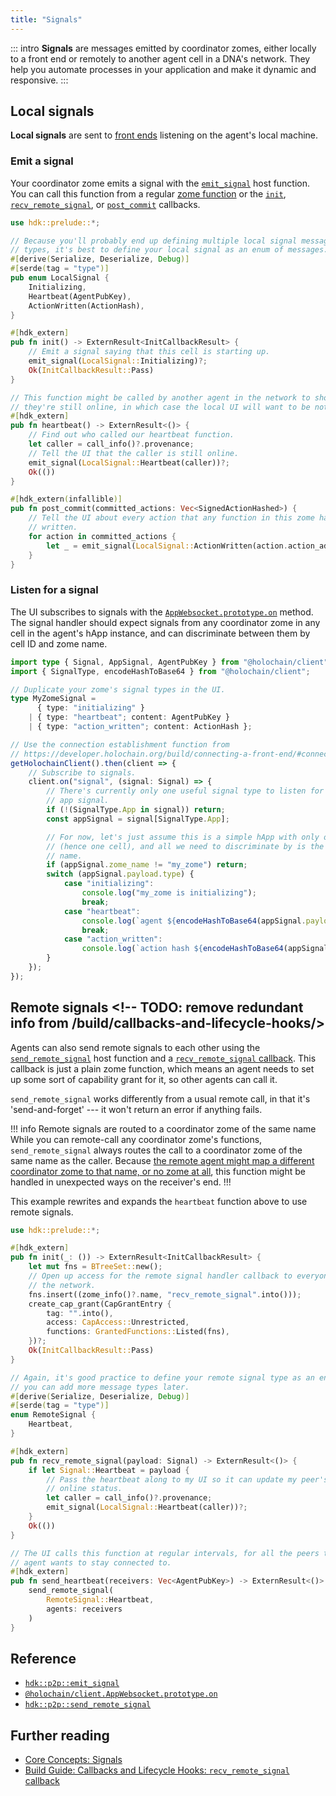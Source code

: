 ```yaml
---
title: "Signals"
---
```


::: intro
**Signals** are messages emitted by coordinator zomes, either locally to a front end or remotely to another agent cell in a DNA's network. They help you automate processes in your application and make it dynamic and responsive.
:::

## Local signals

**Local signals** are sent to [front ends](/build/connecting-a-front-end/) listening on the agent's local machine.

### Emit a signal

Your coordinator zome emits a signal with the [`emit_signal`](https://docs.rs/hdk/latest/hdk/p2p/fn.emit_signal.html) host function. You can call this function from a regular [zome function](/build/zome-functions/) or the [`init`](/build/callbacks-and-lifecycle-hooks/#define-an-init-callback), [`recv_remote_signal`](/build/callbacks-and-lifecycle-hooks/#define-a-recv-remote-signal-callback), or [`post_commit`](/build/callbacks-and-lifecycle-hooks/#define-a-post-commit-callback) callbacks.

```rust
use hdk::prelude::*;

// Because you'll probably end up defining multiple local signal message
// types, it's best to define your local signal as an enum of messages.
#[derive(Serialize, Deserialize, Debug)]
#[serde(tag = "type")]
pub enum LocalSignal {
    Initializing,
    Heartbeat(AgentPubKey),
    ActionWritten(ActionHash),
}

#[hdk_extern]
pub fn init() -> ExternResult<InitCallbackResult> {
    // Emit a signal saying that this cell is starting up.
    emit_signal(LocalSignal::Initializing)?;
    Ok(InitCallbackResult::Pass)
}

// This function might be called by another agent in the network to show
// they're still online, in which case the local UI will want to be notified.
#[hdk_extern]
pub fn heartbeat() -> ExternResult<()> {
    // Find out who called our heartbeat function.
    let caller = call_info()?.provenance;
    // Tell the UI that the caller is still online.
    emit_signal(LocalSignal::Heartbeat(caller))?;
    Ok(())
}

#[hdk_extern(infallible)]
pub fn post_commit(committed_actions: Vec<SignedActionHashed>) {
    // Tell the UI about every action that any function in this zome has
    // written.
    for action in committed_actions {
        let _ = emit_signal(LocalSignal::ActionWritten(action.action_address()));
    }
}
```

### Listen for a signal

The UI subscribes to signals with the [`AppWebsocket.prototype.on`](https://github.com/holochain/holochain-client-js/blob/main/docs/client.appwebsocket.on.md) method. The signal handler should expect signals from any coordinator zome in any cell in the agent's hApp instance, and can discriminate between them by cell ID and zome name.

```typescript
import type { Signal, AppSignal, AgentPubKey } from "@holochain/client";
import { SignalType, encodeHashToBase64 } from "@holochain/client";

// Duplicate your zome's signal types in the UI.
type MyZomeSignal =
      { type: "initializing" }
    | { type: "heartbeat"; content: AgentPubKey }
    | { type: "action_written"; content: ActionHash };

// Use the connection establishment function from
// https://developer.holochain.org/build/connecting-a-front-end/#connect-to-a-happ-with-the-javascript-client
getHolochainClient().then(client => {
    // Subscribe to signals.
    client.on("signal", (signal: Signal) => {
        // There's currently only one useful signal type to listen for -- an
        // app signal.
        if (!(SignalType.App in signal)) return;
        const appSignal = signal[SignalType.App];

        // For now, let's just assume this is a simple hApp with only one DNA
        // (hence one cell), and all we need to discriminate by is the zome
        // name.
        if (appSignal.zome_name != "my_zome") return;
        switch (appSignal.payload.type) {
            case "initializing":
                console.log("my_zome is initializing");
                break;
            case "heartbeat":
                console.log(`agent ${encodeHashToBase64(appSignal.payload.content)} is still online`);
                break;
            case "action_written":
                console.log(`action hash ${encodeHashToBase64(appSignal.payload.content)} written`);
        }
    });
});
```

## Remote signals <!-- TODO: remove redundant info from /build/callbacks-and-lifecycle-hooks/>

Agents can also send remote signals to each other using the [`send_remote_signal`](https://docs.rs/hdk/latest/hdk/p2p/fn.send_remote_signal.html) host function and a [`recv_remote_signal` callback](/build/callbacks-and-lifecycle-hooks/#define-a-recv-remote-signal-callback). This callback is just a plain zome function, which means an agent needs to set up some sort of capability grant<!--TODO: link to capabilities page --> for it, so other agents can call it.

`send_remote_signal` works differently from a usual remote call, in that it's 'send-and-forget' --- it won't return an error if anything fails.

!!! info Remote signals are routed to a coordinator zome of the same name
While you can remote-call any coordinator zome's functions, `send_remote_signal` always routes the call to a coordinator zome of the same name as the caller. Because [the remote agent might map a different coordinator zome to that name, or no zome at all](/build/calling-zome-functions/#remote-call-unknown-routing), this function might be handled in unexpected ways on the receiver's end.
!!!

This example rewrites and expands the `heartbeat` function above to use remote signals.

```rust
use hdk::prelude::*;

#[hdk_extern]
pub fn init(_: ()) -> ExternResult<InitCallbackResult> {
    let mut fns = BTreeSet::new();
    // Open up access for the remote signal handler callback to everyone on
    // the network.
    fns.insert((zome_info()?.name, "recv_remote_signal".into()));
    create_cap_grant(CapGrantEntry {
        tag: "".into(),
        access: CapAccess::Unrestricted,
        functions: GrantedFunctions::Listed(fns),
    })?;
    Ok(InitCallbackResult::Pass)
}

// Again, it's good practice to define your remote signal type as an enum so
// you can add more message types later.
#[derive(Serialize, Deserialize, Debug)]
#[serde(tag = "type")]
enum RemoteSignal {
    Heartbeat,
}

#[hdk_extern]
pub fn recv_remote_signal(payload: Signal) -> ExternResult<()> {
    if let Signal::Heartbeat = payload {
        // Pass the heartbeat along to my UI so it can update my peer's
        // online status.
        let caller = call_info()?.provenance;
        emit_signal(LocalSignal::Heartbeat(caller))?;
    }
    Ok(())
}

// The UI calls this function at regular intervals, for all the peers that the
// agent wants to stay connected to.
#[hdk_extern]
pub fn send_heartbeat(receivers: Vec<AgentPubKey>) -> ExternResult<()> {
    send_remote_signal(
        RemoteSignal::Heartbeat,
        agents: receivers
    )
}
```

## Reference

* [`hdk::p2p::emit_signal`](https://docs.rs/hdk/latest/hdk/p2p/fn.emit_signal.html)
* [`@holochain/client.AppWebsocket.prototype.on`](https://github.com/holochain/holochain-client-js/blob/main/docs/client.appwebsocket.on.md)
* [`hdk::p2p::send_remote_signal`](https://docs.rs/hdk/latest/hdk/p2p/fn.send_remote_signal.html)

## Further reading

* [Core Concepts: Signals](/concepts/9_signals/)
* [Build Guide: Callbacks and Lifecycle Hooks: `recv_remote_signal` callback](/build/callbacks-and-lifecycle-hooks/#define-a-recv-remote-signal-callback)<!-- TODO: remove this -->
<!-- TODO: reference capabilities page -->